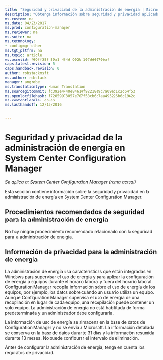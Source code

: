 ```yaml
---
title: "Seguridad y privacidad de la administración de energía | Microsoft Docs"
description: "Obtenga información sobre seguridad y privacidad aplicadas a la administración de energía en System Center Configuration Manager."
ms.custom: na
ms.date: 04/23/2017
ms.prod: configuration-manager
ms.reviewer: na
ms.suite: na
ms.technology:
- configmgr-other
ms.tgt_pltfrm: na
ms.topic: article
ms.assetid: 469ff35f-59a1-484d-902b-107dd6070baf
caps.latest.revision: 5
caps.handback.revision: 0
author: robstackmsft
ms.author: robstack
manager: angrobe
ms.translationtype: Human Translation
ms.sourcegitcommit: fc392e4440e84614f92218e9c7a09ec1c2c64f53
ms.openlocfilehash: f72059973057e707f58cb6b7aa495226b6c1962c
ms.contentlocale: es-es
ms.lasthandoff: 12/16/2016


---
```

# <a name="security-and-privacy-for-power-management-in-system-center-configuration-manager"></a>Seguridad y privacidad de la administración de energía en System Center Configuration Manager

*Se aplica a: System Center Configuration Manager (rama actual)*

Esta sección contiene información sobre la seguridad y privacidad en la administración de energía en System Center Configuration Manager.  

## <a name="security-best-practices-for-power-management"></a>Procedimientos recomendados de seguridad para la administración de energía  
 No hay ningún procedimiento recomendado relacionado con la seguridad para la administración de energía.  

## <a name="privacy-information-for-power-management"></a>Información de privacidad para la administración de energía  
 La administración de energía usa características que están integradas en Windows para supervisar el uso de energía y para aplicar la configuración de energía a equipos durante el horario laboral y fuera del horario laboral. Configuration Manager recopila información sobre el uso de energía de los equipos, por ejemplo, los datos sobre cuándo un usuario utiliza un equipo. Aunque Configuration Manager supervisa el uso de energía de una recopilación en lugar de cada equipo, una recopilación puede contener un solo equipo. La administración de energía no está habilitada de forma predeterminada y un administrador debe configurarla.  

 La información de uso de energía se almacena en la base de datos de Configuration Manager y no se envía a Microsoft. La información detallada se conserva en la base de datos durante 31 días y la información resumida durante 13 meses. No puede configurar el intervalo de eliminación.  

 Antes de configurar la administración de energía, tenga en cuenta los requisitos de privacidad.  

